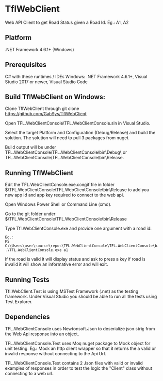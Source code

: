 # TflWebClient
Web API Client to get Road Status given a Road Id. Eg.: A1, A2

## Platform
.NET Framework 4.6.1+ (Windows)

## Prerequisites
C# with these runtimes / IDEs
Windows: .NET Framework 4.6.1+, Visual Studio 2017 or newer, Visual Studio Code

## Build TflWebClient on Windows:
Clone TflWebClient through git clone https://github.com/GabSys/TflWebClient

Open TFL.WebClientConsole\TFL.WebClientConsole.sln in Visual Studio.

Select the target Platform and Configuration (Debug/Release) and build the solution. The solution will need to pull 3 packages from nuget.

Build output will be under TFL.WebClientConsole\TFL.WebClientConsole\bin\Debug\ or TFL.WebClientConsole\TFL.WebClientConsole\bin\Release\.

## Running TflWebClient

Edit the TFL.WebClientConsole.exe.congif file in folder $\TFL.WebClientConsole\TFL.WebClientConsole\bin\Release to add you new app id and app key required to connect to the web api.

Open Windows Power Shell or Command Line (cmd).

Go to the git folder under $\TFL.WebClientConsole\TFL.WebClientConsole\bin\Release

Type Tfl.WebClientConsole.exe and provide one argument with a road id.

    Eg.: 
    PS C:\Users\user\source\repos\TFL.WebClientConsole\TFL.WebClientConsole\bin\release> .\TFL.WebClientConsole.exe a1

If the road is valid it will display status and ask to press a key if road is invalid it will show an informative error and will exit.

## Running Tests
Tfl.WebClient.Test is using MSTest Framework (.net) as the testing framework.
Under Visual Studio you should be able to run all the tests using Test Explorer.

## Dependencies
TFL.WebClientConsole uses Newtonsoft.Json to deserialize json strig from the Web Api response into an object.

TFL.WebClientConsole.Test uses Moq nuget package to Mock object for unit testing. Eg.: Mock an http client wrapper so that it returns
the a valid or invalid response without connecting to the Api Url.

TFL.WebClientConsole.Test contains 2 Json files with valid or invalid examples of responses in order to test the logic the "Client" class
without connecting to a web url.
